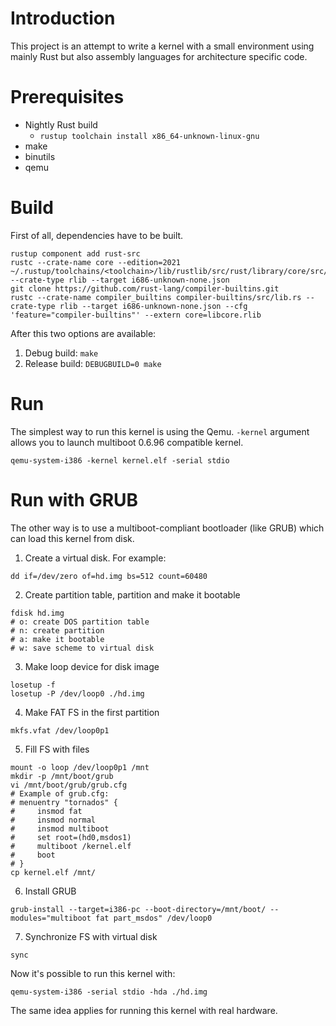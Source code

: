 # Introduction

This project is an attempt to write a kernel with a small environment using mainly Rust but also assembly languages for architecture specific code.

# Prerequisites

* Nightly Rust build
    * `rustup toolchain install x86_64-unknown-linux-gnu`
* make
* binutils
* qemu

# Build

First of all, dependencies have to be built.

```console
rustup component add rust-src
rustc --crate-name core --edition=2021 ~/.rustup/toolchains/<toolchain>/lib/rustlib/src/rust/library/core/src/lib.rs --crate-type rlib --target i686-unknown-none.json
git clone https://github.com/rust-lang/compiler-builtins.git
rustc --crate-name compiler_builtins compiler-builtins/src/lib.rs --crate-type rlib --target i686-unknown-none.json --cfg 'feature="compiler-builtins"' --extern core=libcore.rlib
```

After this two options are available:

1) Debug build: `make`
2) Release build: `DEBUGBUILD=0 make`

# Run

The simplest way to run this kernel is using the Qemu. `-kernel` argument allows you to launch multiboot 0.6.96 compatible kernel.

```console
qemu-system-i386 -kernel kernel.elf -serial stdio
```

# Run with GRUB

The other way is to use a multiboot-compliant bootloader (like GRUB) which can load this kernel from disk.

1) Create a virtual disk. For example:

```console
dd if=/dev/zero of=hd.img bs=512 count=60480
```

2) Create partition table, partition and make it bootable

```console
fdisk hd.img
# o: create DOS partition table
# n: create partition
# a: make it bootable
# w: save scheme to virtual disk
```

3) Make loop device for disk image

```console
losetup -f
losetup -P /dev/loop0 ./hd.img
```

4) Make FAT FS in the first partition

```console
mkfs.vfat /dev/loop0p1
```

5) Fill FS with files

```console
mount -o loop /dev/loop0p1 /mnt
mkdir -p /mnt/boot/grub
vi /mnt/boot/grub/grub.cfg
# Example of grub.cfg:
# menuentry "tornados" {
#     insmod fat
#     insmod normal
#     insmod multiboot
#     set root=(hd0,msdos1)
#     multiboot /kernel.elf
#     boot
# }
cp kernel.elf /mnt/
```

6) Install GRUB

```console
grub-install --target=i386-pc --boot-directory=/mnt/boot/ --modules="multiboot fat part_msdos" /dev/loop0
```

7) Synchronize FS with virtual disk

```console
sync
```

Now it's possible to run this kernel with:

```console
qemu-system-i386 -serial stdio -hda ./hd.img
```

The same idea applies for running this kernel with real hardware.
